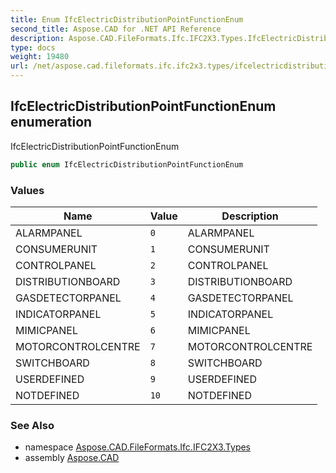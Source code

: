 ```yaml
---
title: Enum IfcElectricDistributionPointFunctionEnum
second_title: Aspose.CAD for .NET API Reference
description: Aspose.CAD.FileFormats.Ifc.IFC2X3.Types.IfcElectricDistributionPointFunctionEnum enum. IfcElectricDistributionPointFunctionEnum
type: docs
weight: 19480
url: /net/aspose.cad.fileformats.ifc.ifc2x3.types/ifcelectricdistributionpointfunctionenum/
---
```

## IfcElectricDistributionPointFunctionEnum enumeration

IfcElectricDistributionPointFunctionEnum

```csharp
public enum IfcElectricDistributionPointFunctionEnum
```

### Values

| Name | Value | Description |
| --- | --- | --- |
| ALARMPANEL | `0` | ALARMPANEL |
| CONSUMERUNIT | `1` | CONSUMERUNIT |
| CONTROLPANEL | `2` | CONTROLPANEL |
| DISTRIBUTIONBOARD | `3` | DISTRIBUTIONBOARD |
| GASDETECTORPANEL | `4` | GASDETECTORPANEL |
| INDICATORPANEL | `5` | INDICATORPANEL |
| MIMICPANEL | `6` | MIMICPANEL |
| MOTORCONTROLCENTRE | `7` | MOTORCONTROLCENTRE |
| SWITCHBOARD | `8` | SWITCHBOARD |
| USERDEFINED | `9` | USERDEFINED |
| NOTDEFINED | `10` | NOTDEFINED |

### See Also

* namespace [Aspose.CAD.FileFormats.Ifc.IFC2X3.Types](../../aspose.cad.fileformats.ifc.ifc2x3.types/)
* assembly [Aspose.CAD](../../)


